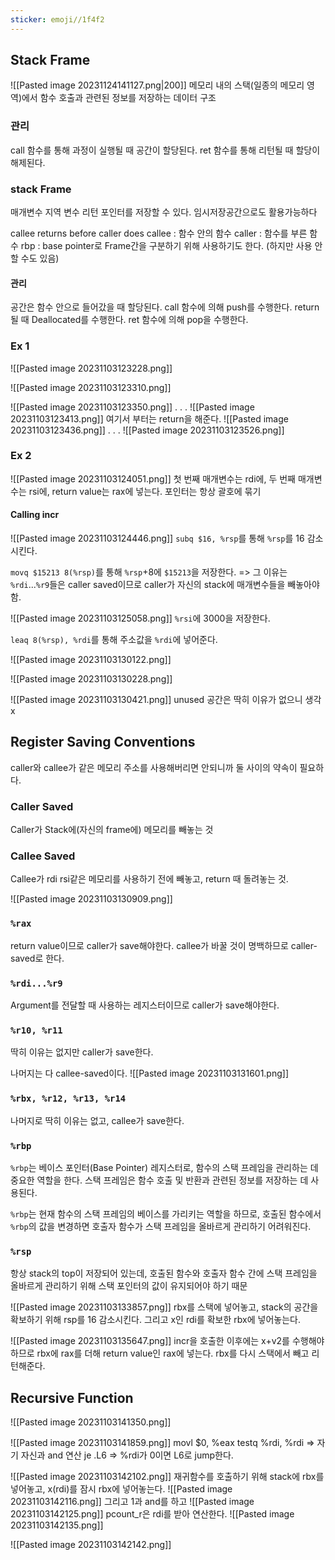 ```yaml
---
sticker: emoji//1f4f2
---
```

## Stack Frame
![[Pasted image 20231124141127.png|200]]
메모리 내의 스택(일종의 메모리 영역)에서 함수 호출과 관련된 정보를 저장하는 데이터 구조
### 관리
call 함수를 통해 과정이 실행될 때 공간이 할당된다.
ret 함수를 통해 리턴될 때 할당이 해제된다.
### stack Frame 
매개변수
지역 변수
리턴 포인터를 저장할 수 있다.
임시저장공간으로도 활용가능하다

callee returns before caller does 
callee : 함수 안의 함수
caller : 함수를 부른 함수
rbp : base pointer로 Frame간을 구분하기 위해 사용하기도 한다. (하지만 사용 안할 수도 있음)
#### 관리
공간은 함수 안으로 들어갔을 때 할당된다.
call 함수에 의해 push를 수행한다.
return될 때 Deallocated를 수행한다.
ret 함수에 의해 pop을 수행한다.
### Ex 1
![[Pasted image 20231103123228.png]]

![[Pasted image 20231103123310.png]]

![[Pasted image 20231103123350.png]]
.
.
.
![[Pasted image 20231103123413.png]]
여기서 부터는 return을 해준다.
![[Pasted image 20231103123436.png]]
.
.
.
![[Pasted image 20231103123526.png]]

### Ex 2
![[Pasted image 20231103124051.png]]
첫 번째 매개변수는 rdi에, 두 번째 매개변수는 rsi에, return value는 rax에 넣는다.
포인터는 항상 괄호에 묶기
#### Calling incr
![[Pasted image 20231103124446.png]]
`subq $16, %rsp`를 통해 `%rsp`를 16 감소시킨다.

`movq $15213 8(%rsp)`를 통해 `%rsp`+8에 `$15213`을 저장한다. => 그 이유는 `%rdi`...`%r9`들은 caller saved이므로 caller가 자신의 stack에 매개변수들을 빼놓아야 함.

![[Pasted image 20231103125058.png]]
`%rsi`에 3000을 저장한다.

`leaq 8(%rsp), %rdi`를 통해 주소값을 `%rdi`에 넣어준다.

![[Pasted image 20231103130122.png]]

![[Pasted image 20231103130228.png]]

![[Pasted image 20231103130421.png]]
unused 공간은 딱히 이유가 없으니 생각 x
## Register Saving Conventions
caller와 callee가 같은 메모리 주소를 사용해버리면 안되니까 둘 사이의 약속이 필요하다.
### Caller Saved
Caller가 Stack에(자신의 frame에) 메모리를 빼놓는 것
### Callee Saved
Callee가 rdi rsi같은 메모리를 사용하기 전에 빼놓고, return 때 돌려놓는 것.

![[Pasted image 20231103130909.png]]
### `%rax`
return value이므로 caller가 save해야한다.
callee가 바꿀 것이 명백하므로 caller-saved로 한다.
### `%rdi...%r9`
Argument를 전달할 때 사용하는 레지스터이므로 caller가 save해야한다.
### `%r10, %r11`
딱히 이유는 없지만 caller가 save한다.

나머지는 다 callee-saved이다.
![[Pasted image 20231103131601.png]]
### `%rbx, %r12, %r13, %r14`
나머지로 딱히 이유는 없고, callee가 save한다.
### `%rbp`
`%rbp`는 베이스 포인터(Base Pointer) 레지스터로, 함수의 스택 프레임을 관리하는 데 중요한 역할을 한다. 스택 프레임은 함수 호출 및 반환과 관련된 정보를 저장하는 데 사용된다.

`%rbp`는 현재 함수의 스택 프레임의 베이스를 가리키는 역할을 하므로, 호출된 함수에서 `%rbp`의 값을 변경하면 호출자 함수가 스택 프레임을 올바르게 관리하기 어려워진다.
### `%rsp`
항상 stack의 top이 저장되어 있는데, 
호출된 함수와 호출자 함수 간에 스택 프레임을 올바르게 관리하기 위해 스택 포인터의 값이 유지되어야 하기 때문

![[Pasted image 20231103133857.png]]
rbx를 스택에 넣어놓고, stack의 공간을 확보하기 위해 rsp를 16 감소시킨다.
그리고 x인 rdi를 확보한 rbx에 넣어놓는다.

![[Pasted image 20231103135647.png]]
incr을 호출한 이후에는 x+v2를 수행해야 하므로 rbx에 rax를 더해 return value인 rax에 넣는다.
rbx를 다시 스택에서 빼고 리턴해준다.

## Recursive Function
![[Pasted image 20231103141350.png]]

![[Pasted image 20231103141859.png]]
movl $0, %eax
testq %rdi, %rdi => 자기 자신과 and 연산
je .L6 => %rdi가 0이면 L6로 jump한다.

![[Pasted image 20231103142102.png]]
재귀함수를 호출하기 위해 
stack에 rbx를 넣어놓고,
x(rdi)를 잠시 rbx에 넣어놓는다.
![[Pasted image 20231103142116.png]]
그리고 1과 and를 하고 
![[Pasted image 20231103142125.png]]
pcount_r은 rdi를 받아 연산한다.
![[Pasted image 20231103142135.png]]

![[Pasted image 20231103142142.png]]